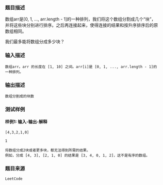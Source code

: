 ### 题目描述

数组arr是[0, 1, ..., arr.length - 1]的一种排列，我们将这个数组分割成几个“块”，并将这些块分别进行排序。之后再连接起来，使得连接的结果和按升序排序后的原数组相同。

我们最多能将数组分成多少块？

### 输入描述

```
数组arr。arr 的长度在 [1, 10] 之间。arr[i]是 [0, 1, ..., arr.length - 1]的一种排列。
```
### 输出描述

```
数组分割成的块数
```

### 测试样例
#### 样例1: 输入-输出-解释
```
[4,3,2,1,0]
```
```
1
```
```
将数组分成2块或者更多块，都无法得到所需的结果。
例如，分成 [4, 3], [2, 1, 0] 的结果是 [3, 4, 0, 1, 2]，这不是有序的数组。
```
### 题目来源  
`LeetCode`